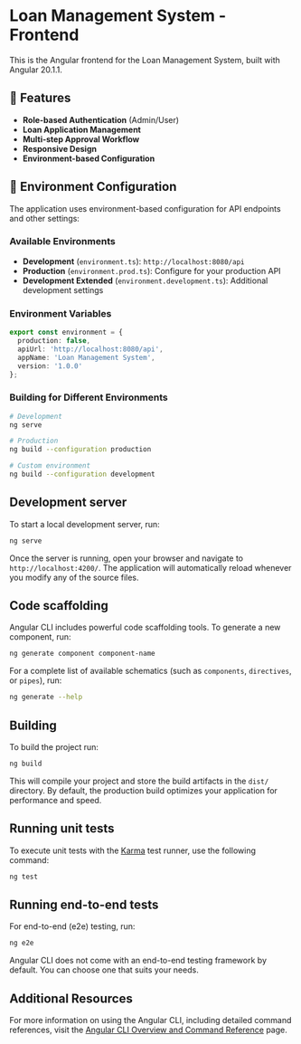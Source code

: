 # Loan Management System - Frontend

This is the Angular frontend for the Loan Management System, built with Angular 20.1.1.

## 🚀 Features

- **Role-based Authentication** (Admin/User)
- **Loan Application Management**
- **Multi-step Approval Workflow**
- **Responsive Design**
- **Environment-based Configuration**

## 🔧 Environment Configuration

The application uses environment-based configuration for API endpoints and other settings:

### Available Environments

- **Development** (`environment.ts`): `http://localhost:8080/api`
- **Production** (`environment.prod.ts`): Configure for your production API
- **Development Extended** (`environment.development.ts`): Additional development settings

### Environment Variables

```typescript
export const environment = {
  production: false,
  apiUrl: 'http://localhost:8080/api',
  appName: 'Loan Management System',
  version: '1.0.0'
};
```

### Building for Different Environments

```bash
# Development
ng serve

# Production
ng build --configuration production

# Custom environment
ng build --configuration development
```

## Development server

To start a local development server, run:

```bash
ng serve
```

Once the server is running, open your browser and navigate to `http://localhost:4200/`. The application will automatically reload whenever you modify any of the source files.

## Code scaffolding

Angular CLI includes powerful code scaffolding tools. To generate a new component, run:

```bash
ng generate component component-name
```

For a complete list of available schematics (such as `components`, `directives`, or `pipes`), run:

```bash
ng generate --help
```

## Building

To build the project run:

```bash
ng build
```

This will compile your project and store the build artifacts in the `dist/` directory. By default, the production build optimizes your application for performance and speed.

## Running unit tests

To execute unit tests with the [Karma](https://karma-runner.github.io) test runner, use the following command:

```bash
ng test
```

## Running end-to-end tests

For end-to-end (e2e) testing, run:

```bash
ng e2e
```

Angular CLI does not come with an end-to-end testing framework by default. You can choose one that suits your needs.

## Additional Resources

For more information on using the Angular CLI, including detailed command references, visit the [Angular CLI Overview and Command Reference](https://angular.dev/tools/cli) page.
